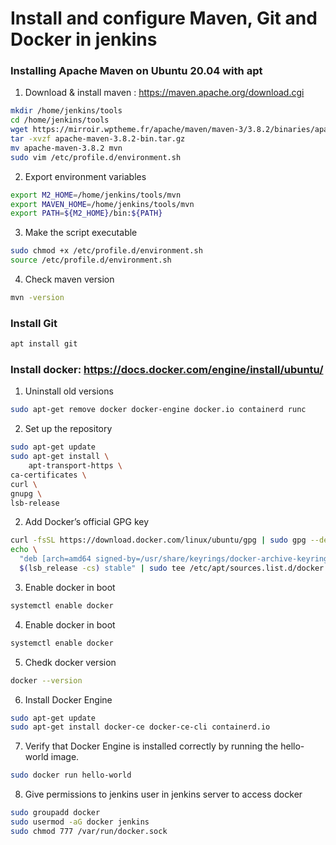 # Install and configure Maven, Git and Docker in jenkins 
### Installing Apache Maven on Ubuntu 20.04 with apt
1. Download & install maven : https://maven.apache.org/download.cgi
```sh
mkdir /home/jenkins/tools
cd /home/jenkins/tools
wget https://mirroir.wptheme.fr/apache/maven/maven-3/3.8.2/binaries/apache-maven-3.8.2-bin.tar.gz
tar -xvzf apache-maven-3.8.2-bin.tar.gz
mv apache-maven-3.8.2 mvn
sudo vim /etc/profile.d/environment.sh
```
2. Export environment variables
```sh
export M2_HOME=/home/jenkins/tools/mvn
export MAVEN_HOME=/home/jenkins/tools/mvn
export PATH=${M2_HOME}/bin:${PATH}
```
3. Make the script executable
```sh
sudo chmod +x /etc/profile.d/environment.sh
source /etc/profile.d/environment.sh
```
4. Check maven version
```sh
mvn -version
```
### Install Git
```sh
apt install git 
```
### Install docker: https://docs.docker.com/engine/install/ubuntu/
1. Uninstall old versions
```sh
sudo apt-get remove docker docker-engine docker.io containerd runc
```
2. Set up the repository
```sh
sudo apt-get update
sudo apt-get install \
    apt-transport-https \
ca-certificates \
curl \
gnupg \
lsb-release
```
2.	Add Docker’s official GPG key
```sh
curl -fsSL https://download.docker.com/linux/ubuntu/gpg | sudo gpg --dearmor -o /usr/share/keyrings/docker-archive-keyring.gpg
echo \
  "deb [arch=amd64 signed-by=/usr/share/keyrings/docker-archive-keyring.gpg] https://download.docker.com/linux/ubuntu \
  $(lsb_release -cs) stable" | sudo tee /etc/apt/sources.list.d/docker.list > /dev/null
```
3.	Enable docker in boot
```sh
systemctl enable docker
```
4.	Enable docker in boot
```sh
systemctl enable docker
```
5. Chedk docker version
```sh
docker --version
```
6. Install Docker Engine
```sh
sudo apt-get update
sudo apt-get install docker-ce docker-ce-cli containerd.io
```
7. Verify that Docker Engine is installed correctly by running the hello-world image.
```sh
sudo docker run hello-world
```
8. Give permissions to jenkins user in jenkins server to access docker
```sh
sudo groupadd docker
sudo usermod -aG docker jenkins
sudo chmod 777 /var/run/docker.sock
```













